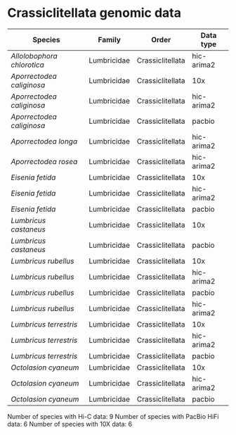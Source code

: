 # Crassiclitellata genomic data

| Species | Family | Order | Data type |
| -- | --- | --- | --- |
| *Allolobophora chlorotica* | Lumbricidae | Crassiclitellata | hic-arima2 |
| *Aporrectodea caliginosa* | Lumbricidae | Crassiclitellata | 10x |
| *Aporrectodea caliginosa* | Lumbricidae | Crassiclitellata | hic-arima2 |
| *Aporrectodea caliginosa* | Lumbricidae | Crassiclitellata | pacbio |
| *Aporrectodea longa* | Lumbricidae | Crassiclitellata | hic-arima2 |
| *Aporrectodea rosea* | Lumbricidae | Crassiclitellata | hic-arima2 |
| *Eisenia fetida* | Lumbricidae | Crassiclitellata | 10x |
| *Eisenia fetida* | Lumbricidae | Crassiclitellata | hic-arima2 |
| *Eisenia fetida* | Lumbricidae | Crassiclitellata | pacbio |
| *Lumbricus castaneus* | Lumbricidae | Crassiclitellata | 10x |
| *Lumbricus castaneus* | Lumbricidae | Crassiclitellata | pacbio |
| *Lumbricus rubellus* | Lumbricidae | Crassiclitellata | 10x |
| *Lumbricus rubellus* | Lumbricidae | Crassiclitellata | hic-arima2 |
| *Lumbricus rubellus* | Lumbricidae | Crassiclitellata | pacbio |
| *Lumbricus rubellus* | Lumbricidae | Crassiclitellata | hic-arima2 |
| *Lumbricus terrestris* | Lumbricidae | Crassiclitellata | 10x |
| *Lumbricus terrestris* | Lumbricidae | Crassiclitellata | hic-arima2 |
| *Lumbricus terrestris* | Lumbricidae | Crassiclitellata | pacbio |
| *Octolasion cyaneum* | Lumbricidae | Crassiclitellata | 10x |
| *Octolasion cyaneum* | Lumbricidae | Crassiclitellata | hic-arima2 |
| *Octolasion cyaneum* | Lumbricidae | Crassiclitellata | pacbio |

Number of species with Hi-C data: 9
Number of species with PacBio HiFi data: 6
Number of species with 10X data: 6
